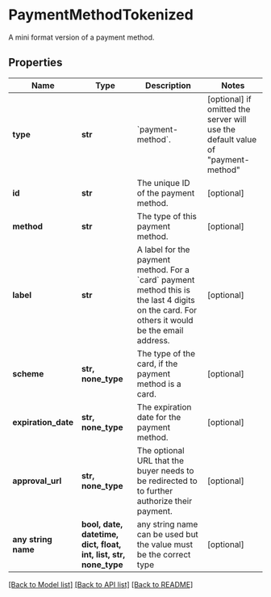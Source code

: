# PaymentMethodTokenized

A mini format version of a payment method.

## Properties
Name | Type | Description | Notes
------------ | ------------- | ------------- | -------------
**type** | **str** | &#x60;payment-method&#x60;. | [optional]  if omitted the server will use the default value of "payment-method"
**id** | **str** | The unique ID of the payment method. | [optional] 
**method** | **str** | The type of this payment method. | [optional] 
**label** | **str** | A label for the payment method. For a &#x60;card&#x60; payment method this is the last 4 digits on the card. For others it would be the email address. | [optional] 
**scheme** | **str, none_type** | The type of the card, if the payment method is a card. | [optional] 
**expiration_date** | **str, none_type** | The expiration date for the payment method. | [optional] 
**approval_url** | **str, none_type** | The optional URL that the buyer needs to be redirected to to further authorize their payment. | [optional] 
**any string name** | **bool, date, datetime, dict, float, int, list, str, none_type** | any string name can be used but the value must be the correct type | [optional]

[[Back to Model list]](../README.md#documentation-for-models) [[Back to API list]](../README.md#documentation-for-api-endpoints) [[Back to README]](../README.md)


